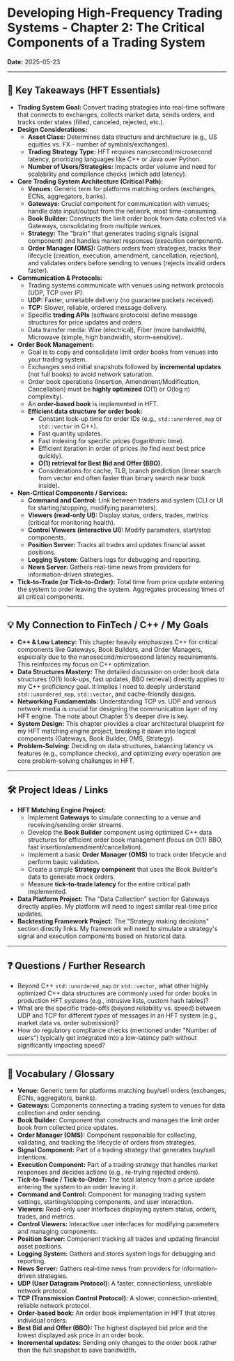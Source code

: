 # Developing High-Frequency Trading Systems - Chapter 2: The Critical Components of a Trading System

**Date:** 2025-05-23

---

## 🚀 Key Takeaways (HFT Essentials)

* **Trading System Goal:** Convert trading strategies into real-time software that connects to exchanges, collects market data, sends orders, and tracks order states (filled, canceled, rejected, etc.).
* **Design Considerations:**
    * **Asset Class:** Determines data structure and architecture (e.g., US equities vs. FX - number of symbols/exchanges).
    * **Trading Strategy Type:** HFT requires nanosecond/microsecond latency, prioritizing languages like C++ or Java over Python.
    * **Number of Users/Strategies:** Impacts order volume and need for scalability and compliance checks (which add latency).
* **Core Trading System Architecture (Critical Path):**
    * **Venues:** Generic term for platforms matching orders (exchanges, ECNs, aggregators, banks).
    * **Gateways:** Crucial component for communication with venues; handle data input/output from the network, most time-consuming.
    * **Book Builder:** Constructs the limit order book from data collected via Gateways, consolidating from multiple venues.
    * **Strategy:** The "brain" that generates trading signals (signal component) and handles market responses (execution component).
    * **Order Manager (OMS):** Gathers orders from strategies, tracks their lifecycle (creation, execution, amendment, cancellation, rejection), and validates orders before sending to venues (rejects invalid orders faster).
* **Communication & Protocols:**
    * Trading systems communicate with venues using network protocols (UDP, TCP over IP).
    * **UDP:** Faster, unreliable delivery (no guarantee packets received).
    * **TCP:** Slower, reliable, ordered message delivery.
    * Specific **trading APIs** (software protocols) define message structures for price updates and orders.
    * Data transfer media: Wire (electrical), Fiber (more bandwidth), Microwave (simple, high bandwidth, storm-sensitive).
* **Order Book Management:**
    * Goal is to copy and consolidate limit order books from venues into your trading system.
    * Exchanges send initial snapshots followed by **incremental updates** (not full books) to avoid network saturation.
    * Order book operations (Insertion, Amendment/Modification, Cancellation) must be **highly optimized** (O(1) or O(log n) complexity).
    * An **order-based book** is implemented in HFT.
    * **Efficient data structure for order book:**
        * Constant look-up time for order IDs (e.g., `std::unordered_map` or `std::vector` in C++).
        * Fast quantity updates.
        * Fast indexing for specific prices (logarithmic time).
        * Efficient iteration in order of prices (to find next best price quickly).
        * **O(1) retrieval for Best Bid and Offer (BBO).**
        * Considerations for cache, TLB, branch prediction (linear search from vector end often faster than binary search near book inside).
* **Non-Critical Components / Services:**
    * **Command and Control:** Link between traders and system (CLI or UI for starting/stopping, modifying parameters).
    * **Viewers (read-only UI):** Display status, orders, trades, metrics (critical for monitoring health).
    * **Control Viewers (interactive UI):** Modify parameters, start/stop components.
    * **Position Server:** Tracks all trades and updates financial asset positions.
    * **Logging System:** Gathers logs for debugging and reporting.
    * **News Server:** Gathers real-time news from providers for information-driven strategies.
* **Tick-to-Trade (or Tick-to-Order):** Total time from price update entering the system to order leaving the system. Aggregates processing times of all critical components.

---

## 💡 My Connection to FinTech / C++ / My Goals

* **C++ & Low Latency:** This chapter heavily emphasizes C++ for critical components like Gateways, Book Builders, and Order Managers, especially due to the nanosecond/microsecond latency requirements. This reinforces my focus on C++ optimization.
* **Data Structures Mastery:** The detailed discussion on order book data structures (O(1) look-ups, fast updates, BBO retrieval) directly applies to my C++ proficiency goal. It implies I need to deeply understand `std::unordered_map`, `std::vector`, and cache-friendly designs.
* **Networking Fundamentals:** Understanding TCP vs. UDP and various network media is crucial for designing the communication layer of my HFT engine. The note about Chapter 5's deeper dive is key.
* **System Design:** This chapter provides a clear architectural blueprint for my HFT matching engine project, breaking it down into logical components (Gateways, Book Builder, OMS, Strategy).
* **Problem-Solving:** Deciding on data structures, balancing latency vs. features (e.g., compliance checks), and optimizing *every* operation are core problem-solving challenges in HFT.

---

## 🛠️ Project Ideas / Links

* **HFT Matching Engine Project:**
    * Implement **Gateways** to simulate connecting to a venue and receiving/sending order streams.
    * Develop the **Book Builder** component using optimized C++ data structures for efficient order book management (focus on O(1) BBO, fast insertion/amendment/cancellation).
    * Implement a basic **Order Manager (OMS)** to track order lifecycle and perform basic validation.
    * Create a simple **Strategy component** that uses the Book Builder's data to generate mock orders.
    * Measure **tick-to-trade latency** for the entire critical path implemented.
* **Data Platform Project:** The "Data Collection" section for Gateways directly applies. My platform will need to ingest similar real-time price updates.
* **Backtesting Framework Project:** The "Strategy making decisions" section directly links. My framework will need to simulate a strategy's signal and execution components based on historical data.

---

## ❓ Questions / Further Research

* Beyond C++ `std::unordered_map` or `std::vector`, what other highly optimized C++ data structures are commonly used for order books in production HFT systems (e.g., intrusive lists, custom hash tables)?
* What are the specific trade-offs (beyond reliability vs. speed) between UDP and TCP for different *types* of messages in an HFT system (e.g., market data vs. order submission)?
* How do regulatory compliance checks (mentioned under "Number of users") typically get integrated into a low-latency path without significantly impacting speed?

---

## 📖 Vocabulary / Glossary

* **Venue:** Generic term for platforms matching buy/sell orders (exchanges, ECNs, aggregators, banks).
* **Gateways:** Components connecting a trading system to venues for data collection and order sending.
* **Book Builder:** Component that constructs and manages the limit order book from collected price updates.
* **Order Manager (OMS):** Component responsible for collecting, validating, and tracking the lifecycle of orders from strategies.
* **Signal Component:** Part of a trading strategy that generates buy/sell intentions.
* **Execution Component:** Part of a trading strategy that handles market responses and decides actions (e.g., re-trying rejected orders).
* **Tick-to-Trade / Tick-to-Order:** The total latency from a price update entering the system to an order leaving it.
* **Command and Control:** Component for managing trading system settings, starting/stopping components, and user interaction.
* **Viewers:** Read-only user interfaces displaying system status, orders, trades, and metrics.
* **Control Viewers:** Interactive user interfaces for modifying parameters and managing components.
* **Position Server:** Component tracking all trades and updating financial asset positions.
* **Logging System:** Gathers and stores system logs for debugging and reporting.
* **News Server:** Gathers real-time news from providers for information-driven strategies.
* **UDP (User Datagram Protocol):** A faster, connectionless, unreliable network protocol.
* **TCP (Transmission Control Protocol):** A slower, connection-oriented, reliable network protocol.
* **Order-based book:** An order book implementation in HFT that stores individual orders.
* **Best Bid and Offer (BBO):** The highest displayed bid price and the lowest displayed ask price in an order book.
* **Incremental updates:** Sending only changes to the order book rather than the full snapshot to save bandwidth.